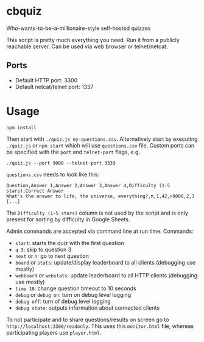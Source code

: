 # cbquiz

Who-wants-to-be-a-millionaire-style self-hosted quizzes

This script is pretty much everything you need. Run it from a publicly reachable
server. Can be used via web browser or telnet/netcat.

## Ports

-   Default HTTP port: 3300
-   Default netcat/telnet port: 1337

# Usage

`npm install`

Then start with `./quiz.js my-questions.csv`.
Alternatively start by executing `./quiz.js` or `npm start` which will use `questions.csv` file.
Custom ports can be specified with the `port` and `telnet-port` flags, e.g.

```
./quiz.js --port 9000 --telnet-port 3333
```

`questions.csv` needs to look like this:

```
Question,Answer 1,Answer 2,Answer 3,Answer 4,Difficulty (1-5 stars),Correct Answer
What's the answer to life, the universe, everything?,π,1,42,>9000,2,3
[...]
```

The `Difficulty (1-5 stars)` column is not used by the script and is only
present for sorting by difficulty in Google Sheets.

Admin commands are accepted via command line at run time. Commands:

-   `start`: starts the quiz with the first question
-   `q 3`: skip to question 3
-   `next` or `n`: go to next question
-   `board` or `stats`: update/display leaderboard to all clients (debugging use mostly)
-   `webboard` or `webstats`: update leaderboard to all HTTP clients (debugging use mostly)
-   `time 10`: change question timeout to 10 seconds
-   `debug` or `debug on`: turn on debug level logging
-   `debug off`: turn of debug level logging
-   `debug state`: outputs information about connected clients

To not participate and to share questions/results on screen go to
`http://localhost:3300/readonly`. This uses this `monitor.html` file, whereas
participating players use `player.html`.
